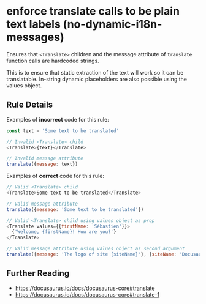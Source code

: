 # enforce translate calls to be plain text labels (no-dynamic-i18n-messages)

Ensures that `<Translate>` children and the message attribute of `translate` function calls are hardcoded strings.

This is to ensure that static extraction of the text will work so it can be translatable. In-string dynamic placeholders are also possible using the values object.

## Rule Details

Examples of **incorrect** code for this rule:

```js
const text = 'Some text to be translated'

// Invalid <Translate> child
<Translate>{text}</Translate>

// Invalid message attribute
translate({message: text})
```

Examples of **correct** code for this rule:

```js
// Valid <Translate> child
<Translate>Some text to be translated</Translate>

// Valid message attribute
translate({message: 'Some text to be translated'})

// Valid <Translate> child using values object as prop
<Translate values={{firstName: 'Sébastien'}}>
  {'Welcome, {firstName}! How are you?'}
</Translate>

// Valid message attribute using values object as second argument
translate({message: 'The logo of site {siteName}'}, {siteName: 'Docusaurus'})
```

## Further Reading

- https://docusaurus.io/docs/docusaurus-core#translate
- https://docusaurus.io/docs/docusaurus-core#translate-1
